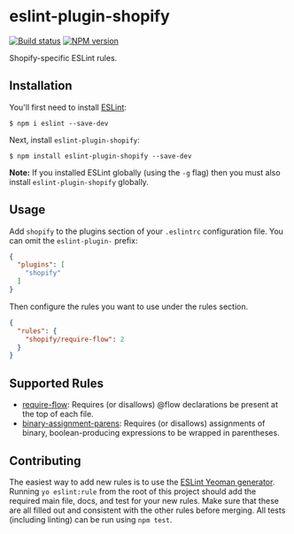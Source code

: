 # eslint-plugin-shopify

[![Build status][circle-image]][circle-url] [![NPM version][npm-image]][npm-url]

Shopify-specific ESLint rules.

## Installation

You'll first need to install [ESLint](http://eslint.org):

```
$ npm i eslint --save-dev
```

Next, install `eslint-plugin-shopify`:

```
$ npm install eslint-plugin-shopify --save-dev
```

**Note:** If you installed ESLint globally (using the `-g` flag) then you must also install `eslint-plugin-shopify` globally.

## Usage

Add `shopify` to the plugins section of your `.eslintrc` configuration file. You can omit the `eslint-plugin-` prefix:

```json
{
  "plugins": [
    "shopify"
  ]
}
```


Then configure the rules you want to use under the rules section.

```json
{
  "rules": {
    "shopify/require-flow": 2
  }
}
```

## Supported Rules

- [require-flow](docs/rules/require-flow.md): Requires (or disallows) @flow declarations be present at the top of each file.
- [binary-assignment-parens](docs/rules/binary-assignment-parens.md): Requires (or disallows) assignments of binary, boolean-producing expressions to be wrapped in parentheses.

## Contributing

The easiest way to add new rules is to use the [ESLint Yeoman generator](https://www.npmjs.com/package/generator-eslint). Running `yo eslint:rule` from the root of this project should add the required main file, docs, and test for your new rules. Make sure that these are all filled out and consistent with the other rules before merging. All tests (including linting) can be run using `npm test`.

[npm-url]: https://npmjs.org/package/eslint-plugin-shopify
[npm-image]: http://img.shields.io/npm/v/eslint-plugin-shopify.svg?style=flat-square
[circle-url]: https://circleci.com/gh/Shopify/eslint-plugin-shopify
[circle-image]: https://circleci.com/gh/Shopify/eslint-plugin-shopify.svg?&style=shield&circle-token=12c1aa1992fe3b92a6bcabfe1a6416ae7a69e35b
